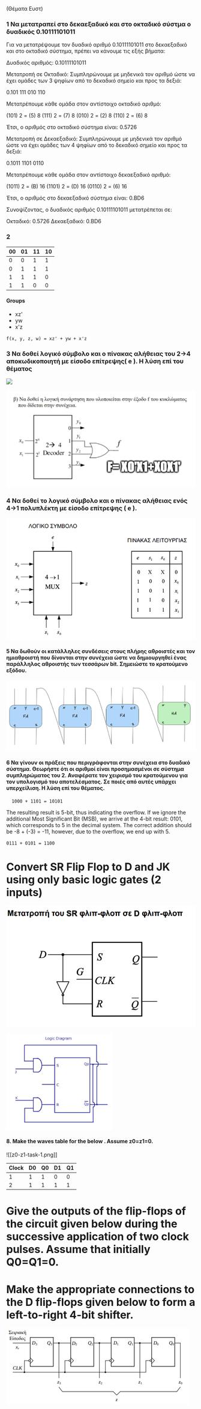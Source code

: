 (Θέματα Ευστ)
### 1 Να μετατραπεί στο δεκαεξαδικό και στο οκταδικό σύστμα ο δυαδικός 0.10111101011

Για να μετατρέψουμε τον δυαδικό αριθμό 0.10111101011 στο δεκαεξαδικό και στο οκταδικό σύστημα, πρέπει να κάνουμε τις εξής βήματα:

Δυαδικός αριθμός: 0.10111101011

Μετατροπή σε Οκταδικό:
Συμπληρώνουμε με μηδενικά τον αριθμό ώστε να έχει ομάδες των 3 ψηφίων από το δεκαδικό σημείο και προς τα δεξιά:

0.101 111 010 110

Μετατρέπουμε κάθε ομάδα στον αντίστοιχο οκταδικό αριθμό:

(101) 2 = (5) 8
(111) 2 = (7) 8
(010) 2 = (2) 8
(110) 2 = (6) 8

Έτσι, ο αριθμός στο οκταδικό σύστημα είναι: 0.5726

Μετατροπή σε Δεκαεξαδικό:
Συμπληρώνουμε με μηδενικά τον αριθμό ώστε να έχει ομάδες των 4 ψηφίων από το δεκαδικό σημείο και προς τα δεξιά:

0.1011 1101 0110

Μετατρέπουμε κάθε ομάδα στον αντίστοιχο δεκαεξαδικό αριθμό:

(1011) 2 = (B) 16
(1101) 2 = (D) 16
(0110) 2 = (6)  16

Έτσι, ο αριθμός στο δεκαεξαδικό σύστημα είναι: 0.BD6

Συνοψίζοντας, ο δυαδικός αριθμός 0.10111101011 μετατρέπεται σε:

Οκταδικό: 0.5726
Δεκαεξαδικό: 0.BD6

### 2

|00|01|11|10|
|---|---|---|---|
|0|0|1|1| 
|0|1|1|1|
|1|1|1|0|
|1|1|0|0|

#### Groups
* xz'
* yw
* x'z

```
f(x, y, z, w) = xz' + yw + x'z
```

### 3 Να δοθεί λογικό σύμβολο και ο πίνακας αλήθειας του 2->4 αποκωδικοποιητή με είσοδο επίτρεψης( e ). Η λύση επί του θέματος

![](2-4-decoder-e.png)

![](../assets/2-4-decoder-with-and.png)

### 4 Να δοθεί το λογικό σύμβολο και ο πίνακας αλήθειας ενός 4->1 πολυπλέκτη με είσοδο επίτρεψης ( e ).

![](../assets/4-1-mux-e.png)

#### 5 Να δωθούν οι κατάλληλες συνδέσεις στους πλήρης αθροιστές και τον ημιαθροιστή που δίνονται στην συνέχεια ώστε να δημιουργηθεί ένας **παράλληλος αθροιστής** των τεσσάρων bit. Σημειώστε το κρατούμενο εξόδου.

![](../assets/4bit_parallel_adder.png)

#### 6 Να γίνουν οι πράξεις που περιγράφονται στην συνέχεια στο δυαδικό σύστημα. Θεωρήστε ότι οι αριθμοί είναι προσημασμένοι σε σύστημα συμπληρώματος του 2. Αναφέρατε τον χειρισμό του κρατούμενου για τον υπολογισμό του αποτελέσματος. Σε ποιές από αυτές υπάρχει υπερχείλιση. Η λύση επί του θέματος. 

```
  1000 + 1101 = 10101
```
 The resulting result is 5-bit, thus indicating the overflow. If we ignore the additional Most Significant Bit (MSB), we arrive at the 4-bit result: 0101, which corresponds to 5 in the decimal system. The correct addition should be -8 + (-3) = -11, however, due to the overflow, we end up with 5.


```
0111 + 0101 = 1100
```

#  Convert SR Flip Flop to D and JK using only basic logic gates (2 inputs) 

![](../assets/sr_to_d.png)

![](../assets/master_slave_jk.png)

#### 8. Make the waves table for the below . Assume z0=z1=0.

![[z0-z1-task-1.png]]

| Clock | D0 | Q0 | D1 | Q1| 
|---|---|---|---|---|
| 1 | 1 | 1 | 0 | 0 |
| 2 | 1 | 1 | 1 | 1 |


# Give the outputs of the flip-flops of the circuit given below during the successive application of two clock pulses. Assume that initially Q0=Q1=0.



# Make the appropriate connections to the D flip-flops given below to form a left-to-right 4-bit shifter.

![](../assets/synchronous_leftright.png)

